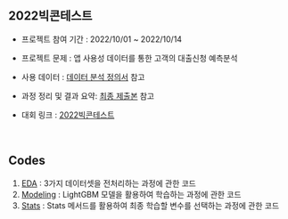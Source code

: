 ## 2022빅콘테스트
- 프로젝트 참여 기간 : 2022/10/01 ~ 2022/10/14

- 프로젝트 문제 : 앱 사용성 데이터를 통한 고객의 대출신청 예측분석

- 사용 데이터 : [데이터 분석 정의서](/2022빅콘테스트/2022빅콘테스트_데이터분석분야_퓨처스부문_데이터정의서_220914.xlsx)
 참고

- 과정 정리 및 결과 요약: [최종 제출본](/2022빅콘테스트/데이터분석분야_머신러닝모델을활용한고객대출신청여부예측_류동엽.pdf) 참고

- 대회 링크 : [2022빅콘테스트](https://www.bigcontest.or.kr/main.php)
<br/>

## Codes
1. [EDA](codes/bigcontest_eda.ipynb) : 3가지 데이터셋을 전처리하는 과정에 관한 코드
2. [Modeling](codes/bigcontest_modeling.ipynb) : LightGBM 모델을 활용하여 학습하는 과정에 관한 코드
3. [Stats](codes/bigcontest_stats.ipynb) : Stats 메서드를 활용하여 최종 학습할 변수를 선택하는 과정에 관한 코드